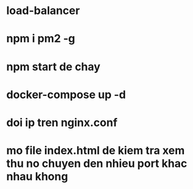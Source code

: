 # load-balancer
# npm i pm2 -g
# npm start de chay
# docker-compose up -d
# doi ip tren nginx.conf
# mo file index.html de kiem tra xem thu no chuyen den nhieu port khac nhau khong